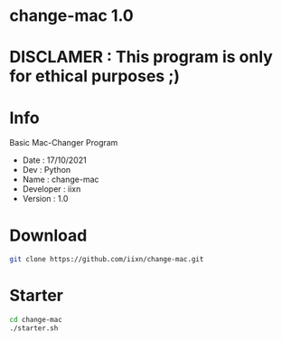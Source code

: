 # change-mac 1.0

# DISCLAMER : This program is only for ethical purposes ;)

# Info
Basic Mac-Changer Program

* Date : 17/10/2021
* Dev : Python
* Name : change-mac
* Developer : iixn
* Version : 1.0

# Download 
```sh
git clone https://github.com/iixn/change-mac.git
```

# Starter 
```sh
cd change-mac
./starter.sh
```
